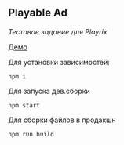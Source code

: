 ## Playable Ad

_Тестовое задание для Playrix_

[Демо](https://fohunoff.github.io/playable-ad-playrix/)

Для установки зависимостей:

```
npm i
```

Для запуска дев.сборки

```
npm start
```

Для сборки файлов в продакшн

```
npm run build
```
